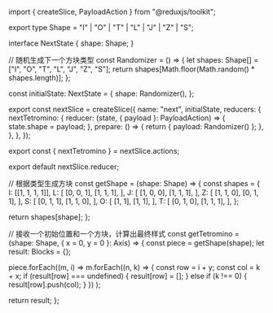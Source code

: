 import { createSlice, PayloadAction } from "@reduxjs/toolkit";

export type Shape = "I" | "O" | "T" | "L" | "J" | "Z" | "S";

interface NextState {
  shape: Shape;
}

// 随机生成下一个方块类型
const Randomizer = () => {
  let shapes: Shape[] = ["I", "O", "T", "L", "J", "Z", "S"];
  return shapes[Math.floor(Math.random() * shapes.length)];
};

const initialState: NextState = {
  shape: Randomizer(),
};

export const nextSlice = createSlice({
  name: "next",
  initialState,
  reducers: {
    nextTetromino: {
      reducer: (state, { payload }: PayloadAction<Shape>) => {
        state.shape = payload;
      },
      prepare: () => {
        return { payload: Randomizer() };
      },
    },
  },
});

export const { nextTetromino } = nextSlice.actions;

export default nextSlice.reducer;


// 根据类型生成方块
const getShape = (shape: Shape) => {
  const shapes = {
    I: [[1, 1, 1, 1]],
    L: [
      [0, 0, 1],
      [1, 1, 1],
    ],
    J: [
      [1, 0, 0],
      [1, 1, 1],
    ],
    Z: [
      [1, 1, 0],
      [0, 1, 1],
    ],
    S: [
      [0, 1, 1],
      [1, 1, 0],
    ],
    O: [
      [1, 1],
      [1, 1],
    ],
    T: [
      [0, 1, 0],
      [1, 1, 1],
    ],
  };

  return shapes[shape];
};

// 接收一个初始位置和一个方块，计算出最终样式
const getTetromino = (shape: Shape, { x = 0, y = 0 }: Axis) => {
  const piece = getShape(shape);
  let result: Blocks = {};

  piece.forEach((m, i) =>
    m.forEach((n, k) => {
      const row = i + y;
      const col = k + x;
      if (result[row] === undefined) {
        result[row] = [];
      } else if (k !== 0) {
        result[row].push(col);
      }
    })
  );

  return result;
};